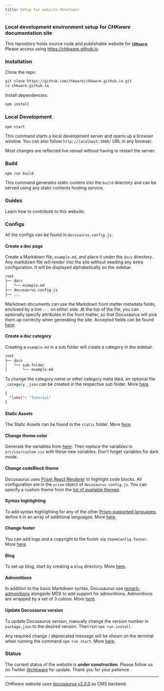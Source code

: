 ```yaml
---
title: Setup for website developer 
---
```


### Local development environment setup for *CHKware* documentation site

This repository holds source code and publishable website for [**`CHKware`**](https://github.com/chkware/cli#readme). Please access using https://chkware.github.io.

### Installation

Clone the repo:

```sh
git clone https://github.com/chkware/chkware.github.io.git
cd chkware.github.io
```

Install dependencies:

```sh
npm install
```

### Local Development

```
npm start
```

This command starts a local development server and opens up a browser window. You can also follow `http://localhost:3000/` URL in any browser.

Most changes are reflected live reload without having to restart the server.

### Build

```
npm run build
```

This command generates static content into the `build` directory and can be served using any static contents hosting service.

### Guides

Learn how to contribute to this website.

### Configs

All the configs can be found in `docusaurus.config.js`.

#### Create a doc page

Create a Markdown file, `example.md`, and place it under the `docs` directory. Any markdown file will render into the site without needing any extra configuration. It will be displayed alphabetically on the sidebar.

```bash
root
├── docs
│   └── example.md
├── docusaurus.config.js
├── ...
```

Markdown documents can use the Markdown front matter metadata fields, enclosed by a line `---` on either side. At the top of the file, you can optionally specify attributes in the front matter, so that Docusaurus will pick them up correctly when generating the site. Accepted fields can be found [here](https://docusaurus.io/docs/next/api/plugins/@docusaurus/plugin-content-docs#markdown-front-matter).

#### Create a doc category

Creating a `example.md` in a sub folder will create a category in the sidebar.

```bash
root
├── docs
│   └── sub-folder
│       └── example.md
```

To change the category name or other category meta data, an optional file `_category_.json` can be created in the respective sub folder. More [here](https://docusaurus.io/docs/next/sidebar/autogenerated#autogenerated-sidebar-metadata).

```json
{
  "label": "Tutorial"
}
```

#### Static Assets

The Static Assets can be found in the `static` folder. More [here](https://docusaurus.io/docs/next/static-assets).

#### Change theme color

Generate the variables from [here](https://docusaurus.io/docs/next/styling-layout#styling-your-site-with-infima). Then replace the variables in `src/css/custom.css` with these new variables. Don't forget variables for dark mode.

#### Change codeBlock theme

Docusaurus uses [Prism React Renderer](https://github.com/FormidableLabs/prism-react-renderer) to highlight code blocks. All configuration are in the `prism` object of `docusaurus.config.js`. You can specify a custom theme from the [list of available themes](https://github.com/FormidableLabs/prism-react-renderer/tree/master/src/themes).

#### Syntax highlighting

To add syntax highlighting for any of the other [Prism-supported languages](https://prismjs.com/#supported-languages), define it in an array of additional languages. More [here](https://docusaurus.io/docs/next/markdown-features/code-blocks#supported-languages).

#### Change footer

You can add logo and a copyright to the footer via `themeConfig.footer`. More [here](https://docusaurus.io/docs/next/api/themes/configuration#footer-1).

#### Blog

To set up blog, start by creating a `blog` directory. More [here](https://docusaurus.io/docs/next/blog).

#### Admonitions

In addition to the basic Markdown syntax, Docusaurus use [remark-admonitions](https://github.com/elviswolcott/remark-admonitions) alongside MDX to add support for admonitions. Admonitions are wrapped by a set of 3 colons. More [here](https://docusaurus.io/docs/next/markdown-features/admonitions).

#### Update Docusaurus version

To update Docusaurus version, manually change the version number in `package.json` to the desired version. Then run `npm run install`.

Any required change / deprecated message will be shown on the terminal when running the command `npm run start`. More [here](https://docusaurus.io/docs/next/installation#updating-your-docusaurus-version).

### Status

The current status of the website is **under construction**. Please follow us on Twitter [@chkware](https://twitter.com/chkware) for update. Thank you for your patience.

---

*CHKware* website uses [docusaurus v2.3.0](https://github.com/facebook/docusaurus/releases/tag/v2.3.0) as CMS backend.
